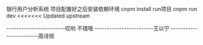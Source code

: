 银行用户分析系统
项目配置好之后安装依赖环境
cnpm install
run项目
cnpm run dev
<<<<<<< Updated upstream

------------------------哎哟 不错哦
------------------------王以宁
------------------------周诗旭